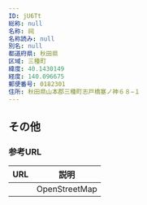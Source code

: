 ```yaml
---
ID: jU6Tt
総称: null
名称: 祠
名称読み: null
別名: null
都道府県: 秋田県
区域: 三種町
緯度: 40.1430149
経度: 140.096675
郵便番号: 0182301
住所: 秋田県山本郡三種町志戸橋塞ノ神６８−１
---
```


## その他

### 参考URL

| URL | 説明          |
| --- | ------------- |
|     | OpenStreetMap |
